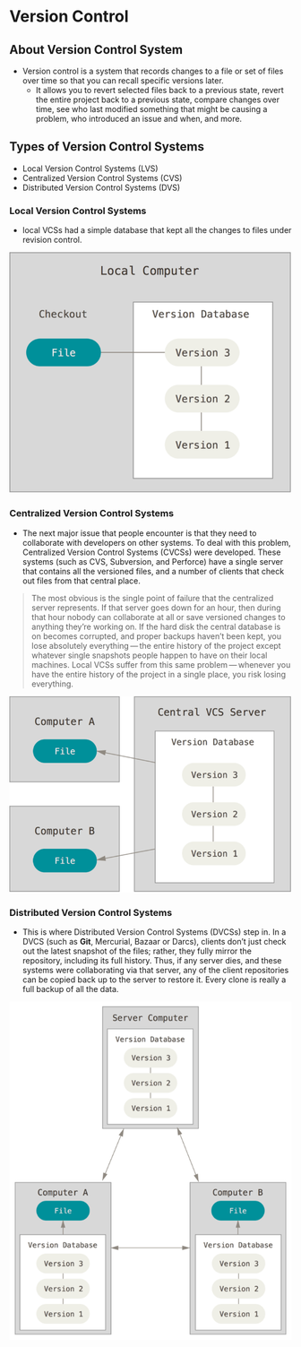 # Version Control

## About Version Control System
- Version control is a system that records changes to a file or set of files over time so that you can recall specific versions later.
  - It allows you to revert selected files back to a previous state, revert the entire project back to a previous state, compare changes over time, see who last modified something that might be causing a problem, who introduced an issue and when, and more.

## Types of Version Control Systems
  - Local Version Control Systems (LVS)
  - Centralized Version Control Systems (CVS)
  - Distributed Version Control Systems (DVS)

### Local Version Control Systems
- local VCSs had a simple database that kept all the changes to files under revision control.

![LVS](./Photos/local.png)

### Centralized Version Control Systems
- The next major issue that people encounter is that they need to collaborate with developers on other systems. To deal with this problem, Centralized Version Control Systems (CVCSs) were developed. These systems (such as CVS, Subversion, and Perforce) have a single server that contains all the versioned files, and a number of clients that check out files from that central place.

> The most obvious is the single point of failure that the centralized server represents. If that server goes down for an hour, then during that hour nobody can collaborate at all or save versioned changes to anything they’re working on. If the hard disk the central database is on becomes corrupted, and proper backups haven’t been kept, you lose absolutely everything — the entire history of the project except whatever single snapshots people happen to have on their local machines. Local VCSs suffer from this same problem — whenever you have the entire history of the project in a single place, you risk losing everything.

![CVS](./Photos/centralized.png)

### Distributed Version Control Systems
- This is where Distributed Version Control Systems (DVCSs) step in. In a DVCS (such as **Git**, Mercurial, Bazaar or Darcs), clients don’t just check out the latest snapshot of the files; rather, they fully mirror the repository, including its full history. Thus, if any server dies, and these systems were collaborating via that server, any of the client repositories can be copied back up to the server to restore it. Every clone is really a full backup of all the data.

![DVS](./Photos/distributed.png)
